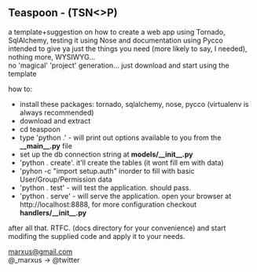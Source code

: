 Teaspoon - (TSN<>P)
-------------------

a template+suggestion on how to create a web app using Tornado, SqlAlchemy, testing it using Nose and documentation using Pycco  
intended to give ya just the things you need (more likely to say, I needed), nothing more, WYSIWYG...  
no 'magical' 'project' generation... just download and start using the template


how to:   

* install these packages: tornado, sqlalchemy, nose, pycco (virtualenv is always recommended)
* download and extract  
* cd teaspoon  
* type 'python .' - will print out options available to you from the __\_\_main\_\_.py__ file  
* set up the db connection string at __models/\_\_init\_\_.py__
* 'python . create'. it'll create the tables (it wont fill em with data)
* 'pyhon -c "import setup.auth" inorder to fill with basic User/Group/Permission data
* 'python . test' - will test the application. should pass.
* 'python . serve' - will serve the application. open your browser at http://localhost:8888, for more configuration checkout __handlers/\_\_init\_\_.py__


after all that. RTFC. (docs directory for your convenience) and start modifing the supplied code and apply it to your needs.

marxus@gmail.com  
@_marxus -> @twitter